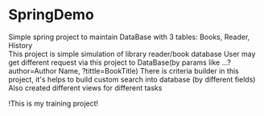 # SpringDemo

Simple spring project to maintain DataBase with 3 tables: Books, Reader, History  
This project is simple simulation of library reader/book database
User may get different request via this project to DataBase(by params like ...?author=Author Name, ?tittle=BookTitle)
There is criteria builder in this project, it's helps to build custom search into database (by different fields)
Also created different views for different tasks

!This is my training project!
